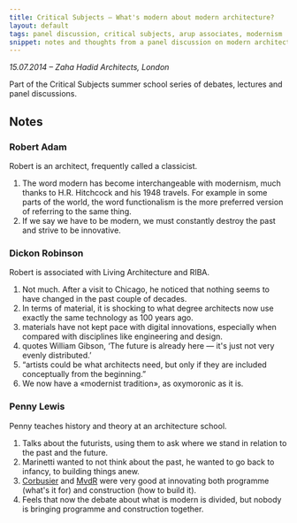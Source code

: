 ```yaml
---
title: Critical Subjects – What's modern about modern architecture?
layout: default
tags: panel discussion, critical subjects, arup associates, modernism
snippet: notes and thoughts from a panel discussion on modern architecture featuring Robert Adam, Dickon Robinson and Penny Lewis
---
```


*15.07.2014 – Zaha Hadid Architects, London*

Part of the Critical Subjects summer school series of debates, lectures and
panel discussions.

## Notes

### Robert Adam

Robert is an architect, frequently called a classicist.

1. The word modern has become interchangeable with modernism, much thanks to
   H.R. Hitchcock and his 1948 travels. For example in some parts of the world,
   the word functionalism is the more preferred version of referring to the
   same thing.
1. If we say we have to be modern, we must constantly destroy the past and
   strive to be innovative.

### Dickon Robinson

Robert is associated with Living Architecture and RIBA.

1. Not much. After a visit to Chicago, he noticed that nothing seems to have
   changed in the past couple of decades.
1. In terms of material, it is shocking to what degree architects now use
   exactly the same technology as 100 years ago.
1. materials have not kept pace with digital innovations, especially when
   compared with disciplines like engineering and design.
1. quotes William Gibson, ‘The future is already here — it's just not very
   evenly distributed.’
1. “artists could be what architects need, but only if they are included
   conceptually from the beginning.”
1. We now have a «modernist tradition», as oxymoronic as it is.

### Penny Lewis

Penny teaches history and theory at an architecture school.

1. Talks about the futurists, using them to ask where we stand in relation to
   the past and the future.
1. Marinetti wanted to not think about the past, he wanted to go back to
   infancy, to building things anew.
1. [Corbusier](le_corbusier) and [MvdR](mies_van_der_rohe) were very good at
   innovating both programme (what's it for) and construction (how to build
   it).
1. Feels that now the debate about what is modern is divided, but nobody is
   bringing programme and construction together.

